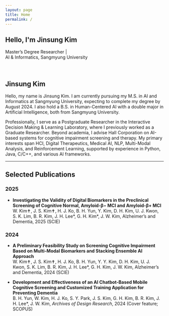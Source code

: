 ```yaml
---
layout: page
title: Home
permalink: /
---
```


<!-- Hero Section -->
<div class="hero">
  <h2 class="hero-title">
    Hello, I'm <i class="fas fa-robot"></i> <span class="highlight">Jinsung Kim</span>
  </h2>
  <p class="hero-subtitle">
    Master’s Degree Researcher |<br>
    AI & Informatics, Sangmyung University<br><br><br>
  </p>
</div>

## Jinsung Kim

Hello, my name is Jinsung Kim. I am currently pursuing my M.S. in AI and Informatics at Sangmyung University, expecting to complete my degree by August 2024. I also hold a B.S. in Human-Centered AI with a double major in Artificial Intelligence, both from Sangmyung University. 

Professionally, I serve as a Postgraduate Researcher in the Interactive Decision Making & Learning Laboratory, where I previously worked as a Graduate Researcher. Beyond academia, I advise HaII Corporation on AI-based systems for cognitive impairment screening and therapy. My primary interests span HCI, Digital Therapeutics, Medical AI, NLP, Multi-Modal Analysis, and Reinforcement Learning, supported by experience in Python, Java, C/C++, and various AI frameworks.

---

## Selected Publications

### 2025
- **Investigating the Validity of Digital Biomarkers in the Preclinical Screening of Cognitive Normal, Amyloid-β− MCI and Amyloid-β+ MCI**  
  W. Kim✝, J. S. Kim✝, H. J. Ko, B. H. Yun, Y. Kim, D. H. Kim, U. J. Kwon, S. K. Lim, B. R. Kim, J. H. Lee*, G. H. Kim*, J. W. Kim, Alzheimer’s and Dementia, 2025 (SCIE)

### 2024
- **A Preliminary Feasibility Study on Screening Cognitive Impairment Based on Multi-Modal Biomarkers and Stacking Ensemble AI Approach**  
  W. Kim✝, J. S. Kim✝, H. J. Ko, B. H. Yun, Y. Y. Kim, D. H. Kim, U. J. Kwon, S. K. Lim, B. R. Kim, J. H. Lee*, G. H. Kim, J. W. Kim, Alzheimer’s and Dementia, 2024 (SCIE)

- **Development and Effectiveness of an AI Chatbot-Based Mobile Cognitive Screening and Customized Training Application for Preventing Dementia**  
  B. H. Yun, W. Kim, H. J. Ko, S. Y. Park, J. S. Kim, G. H. Kim, B. R. Kim, J. H. Lee*, J. W. Kim, *Archives of Design Research*, 2024 (Cover feature; SCOPUS)
